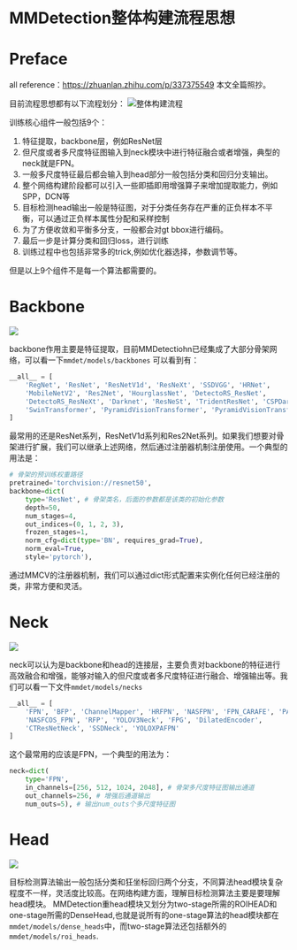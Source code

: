 # MMDetection整体构建流程思想

# Preface
all reference：https://zhuanlan.zhihu.com/p/337375549
本文全篇照抄。

目前流程思想都有以下流程划分：
![整体构建流程](https://pic1.zhimg.com/80/v2-7ecc8e5e19c59a3e6682c5e3cdc34918_720w.jpg)

训练核心组件一般包括9个：
1. 特征提取，backbone层，例如ResNet层
2. 但尺度或者多尺度特征图输入到neck模块中进行特征融合或者增强，典型的neck就是FPN。
3. 一般多尺度特征最后都会输入到head部分一般包括分类和回归分支输出。
4. 整个网络构建阶段都可以引入一些即插即用增强算子来增加提取能力，例如SPP，DCN等
5. 目标检测head输出一般是特征图，对于分类任务存在严重的正负样本不平衡，可以通过正负样本属性分配和采样控制
6. 为了方便收敛和平衡多分支，一般都会对gt bbox进行编码。
7. 最后一步是计算分类和回归loss，进行训练
8. 训练过程中也包括非常多的trick,例如优化器选择，参数调节等。

但是以上9个组件不是每一个算法都需要的。


# Backbone

![](https://pic2.zhimg.com/80/v2-cdee2bd9f289d650ddbcbd748c4be0f9_720w.jpg)

backbone作用主要是特征提取，目前MMDetectiohn已经集成了大部分骨架网络，可以看一下`mmdet/models/backbones`
可以看到有：
```python
__all__ = [
    'RegNet', 'ResNet', 'ResNetV1d', 'ResNeXt', 'SSDVGG', 'HRNet',
    'MobileNetV2', 'Res2Net', 'HourglassNet', 'DetectoRS_ResNet',
    'DetectoRS_ResNeXt', 'Darknet', 'ResNeSt', 'TridentResNet', 'CSPDarknet',
    'SwinTransformer', 'PyramidVisionTransformer', 'PyramidVisionTransformerV2'
]
```
最常用的还是ResNet系列，ResNetV1d系列和Res2Net系列。如果我们想要对骨架进行扩展，我们可以继承上述网络，然后通过注册器机制注册使用。一个典型的用法是：
```python
# 骨架的预训练权重路径
pretrained='torchvision://resnet50',
backbone=dict(
    type='ResNet', # 骨架类名，后面的参数都是该类的初始化参数
    depth=50,
    num_stages=4,
    out_indices=(0, 1, 2, 3),
    frozen_stages=1,
    norm_cfg=dict(type='BN', requires_grad=True), 
    norm_eval=True,
    style='pytorch'),
```

通过MMCV的注册器机制，我们可以通过dict形式配置来实例化任何已经注册的类，非常方便和灵活。

# Neck
![](https://pic1.zhimg.com/80/v2-f0975c00a32fa03a80860f9c09234bbc_720w.jpg)

neck可以认为是backbone和head的连接层，主要负责对backbone的特征进行高效融合和增强，能够对输入的但尺度或者多尺度特征进行融合、增强输出等。我们可以看一下文件`mmdet/models/necks`
```python
__all__ = [
    'FPN', 'BFP', 'ChannelMapper', 'HRFPN', 'NASFPN', 'FPN_CARAFE', 'PAFPN',
    'NASFCOS_FPN', 'RFP', 'YOLOV3Neck', 'FPG', 'DilatedEncoder',
    'CTResNetNeck', 'SSDNeck', 'YOLOXPAFPN'
]

```
这个最常用的应该是FPN，一个典型的用法为：
```python
neck=dict(
    type='FPN',
    in_channels=[256, 512, 1024, 2048], # 骨架多尺度特征图输出通道
    out_channels=256, # 增强后通道输出
    num_outs=5), # 输出num_outs个多尺度特征图
```

# Head
![](https://pic2.zhimg.com/80/v2-fdd9a6232e62c75b143153dab8ba9bc1_720w.jpg)

目标检测算法输出一般包括分类和狂坐标回归两个分支，不同算法head模块复杂程度不一样，灵活度比较高。在网络构建方面，理解目标检测算法主要是要理解head模块。
MMDetection重head模块又划分为two-stage所需的ROIHEAD和one-stage所需的DenseHead,也就是说所有的one-stage算法的head模块都在`mmdet/models/dense_heads`中，而two-stage算法还包括额外的`mmdet/models/roi_heads`.

